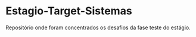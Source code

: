 # Estagio-Target-Sistemas
Repositório onde foram concentrados os desafios da fase teste do estágio. 
